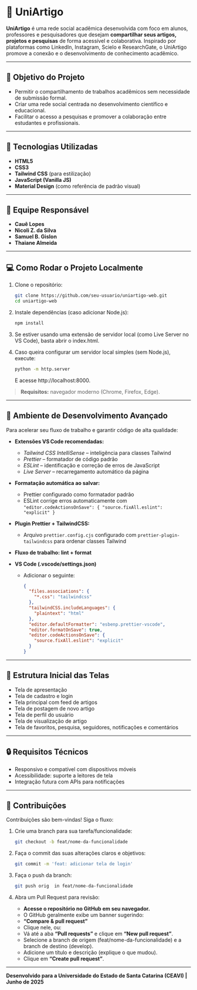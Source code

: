 # 🧠 UniArtigo

**UniArtigo** é uma rede social acadêmica desenvolvida com foco em alunos, professores e pesquisadores que desejam **compartilhar seus artigos, projetos e pesquisas** de forma acessível e colaborativa. Inspirado por plataformas como LinkedIn, Instagram, Scielo e ResearchGate, o UniArtigo promove a conexão e o desenvolvimento de conhecimento acadêmico.

---

## 🎯 Objetivo do Projeto

- Permitir o compartilhamento de trabalhos acadêmicos sem necessidade de submissão formal.
- Criar uma rede social centrada no desenvolvimento científico e educacional.
- Facilitar o acesso a pesquisas e promover a colaboração entre estudantes e profissionais.

---

## 🧰 Tecnologias Utilizadas

- **HTML5**
- **CSS3**
- **Tailwind CSS** (para estilização)
- **JavaScript (Vanilla JS)**
- **Material Design** (como referência de padrão visual)

---

## 👥 Equipe Responsável

- **Cauê Lopes**
- **Nicoli Z. da Silva**
- **Samuel B. Gislon**
- **Thaiane Almeida**

---

## 💻 Como Rodar o Projeto Localmente

1. Clone o repositório:
   ```bash
   git clone https://github.com/seu-usuario/uniartigo-web.git
   cd uniartigo-web
   ```
2. Instale dependências (caso adicionar Node.js):
   ```bash
   npm install
   ```
3. Se estiver usando uma extensão de servidor local (como Live Server no VS Code), basta abrir o index.html.

4. Caso queira configurar um servidor local simples (sem Node.js), execute:
   ```bash
   python -m http.server
   ```
   E acesse http://localhost:8000.

> **Requisitos:** navegador moderno (Chrome, Firefox, Edge).

---

## 🧰 Ambiente de Desenvolvimento Avançado

Para acelerar seu fluxo de trabalho e garantir código de alta qualidade:

- **Extensões VS Code recomendadas:**
  - _Tailwind CSS IntelliSense_ – inteligência para classes Tailwind
  - _Prettier_ – formatador de código padrão
  - _ESLint_ – identificação e correção de erros de JavaScript
  - _Live Server_ – recarregamento automático da página

- **Formatação automática ao salvar:**
  - Prettier configurado como formatador padrão
  - ESLint corrige erros automaticamente com `"editor.codeActionsOnSave": { "source.fixAll.eslint": "explicit" }`

- **Plugin Prettier + TailwindCSS:**
  - Arquivo `prettier.config.cjs` configurado com `prettier-plugin-tailwindcss` para ordenar classes Tailwind

- **Fluxo de trabalho: lint + format**

- **VS Code (.vscode/settings.json)**
  - Adicionar o seguinte:

    ```json
    {
      "files.associations": {
        "*.css": "tailwindcss"
      },
      "tailwindCSS.includeLanguages": {
        "plaintext": "html"
      },
      "editor.defaultFormatter": "esbenp.prettier-vscode",
      "editor.formatOnSave": true,
      "editor.codeActionsOnSave": {
        "source.fixAll.eslint": "explicit"
      }
    }
    ```

---

## 📄 Estrutura Inicial das Telas

- Tela de apresentação
- Tela de cadastro e login
- Tela principal com feed de artigos
- Tela de postagem de novo artigo
- Tela de perfil do usuário
- Tela de visualização de artigo
- Tela de favoritos, pesquisa, seguidores, notificações e comentários

---

## 🔒 Requisitos Técnicos

- Responsivo e compatível com dispositivos móveis
- Acessibilidade: suporte a leitores de tela
- Integração futura com APIs para notificações

---

## 📢 Contribuições

Contribuições são bem-vindas! Siga o fluxo:

1. Crie uma branch para sua tarefa/funcionalidade:

   ```bash
   git checkout -b feat/nome-da-funcionalidade
   ```

2. Faça o commit das suas alterações claros e objetivos:

   ```bash
   git commit -m 'feat: adicionar tela de login'
   ```

3. Faça o push da branch:

   ```bash
   git push orig  in feat/nome-da-funcionalidade
   ```

4. Abra um Pull Request para revisão:
   - **Acesse o repositório no GitHub em seu navegador.**
   - O GitHub geralmente exibe um banner sugerindo:
   - **“Compare & pull request”**
   - Clique nele, ou:
   - Vá até a aba **“Pull requests”** e clique em **“New pull request”**.
   - Selecione a branch de origem (feat/nome-da-funcionalidade) e a branch de destino (develop).
   - Adicione um título e descrição (explique o que mudou).
   - Clique em **“Create pull request”**.

---

**Desenvolvido para a Universidade do Estado de Santa Catarina (CEAVI) | Junho de 2025**
